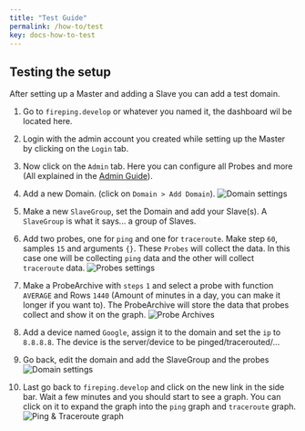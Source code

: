 ```yaml
---
title: "Test Guide"
permalink: /how-to/test
key: docs-how-to-test
---
```


## Testing the setup
After setting up a Master and adding a Slave you can add a test domain.

1. Go to `fireping.develop` or whatever you named it, the dashboard wil be located here.

2. Login with the admin account you created while setting up the Master by clicking on the `Login` tab.

3. Now click on the `Admin` tab. Here you can configure all Probes and more (All explained in the [Admin Guide](/fireping/how-to/admin)).

4. Add a new Domain. (click on `Domain > Add Domain`).
![Domain settings](/fireping/assets/images/domain.png)

5. Make a new `SlaveGroup`, set the Domain and add your Slave(s). A `SlaveGroup` is what it says... a group of Slaves.

6. Add two probes, one for `ping` and one for `traceroute`. Make step `60`, samples `15` and arguments `{}`. These `Probes` will collect the data. In this case one will be collecting `ping` data and the other will collect `traceroute` data.
![Probes settings](/fireping/assets/images/probes.png)

7. Make a ProbeArchive with `steps` `1` and select a probe with function `AVERAGE` and Rows `1440` (Amount of minutes in a day, you can make it longer if you want to). The ProbeArchive will store the data that probes collect and show it on the graph.
![Probe Archives](/fireping/assets/images/probe_archive.png)

8. Add a device named `Google`, assign it to the domain and set the `ip` to `8.8.8.8`. The device is the server/device to be pinged/tracerouted/...

9. Go back, edit the domain and add the SlaveGroup and the probes
![Domain settings](/fireping/assets/images/domain_2.png)

10. Last go back to `fireping.develop` and click on the new link in the side bar. Wait a few minutes and you should start to see a graph. You can click on it to expand the graph into the `ping` graph and `traceroute` graph.
![Ping & Traceroute graph](/fireping/assets/images/dashboard_ping_traceroute_graph.png)
